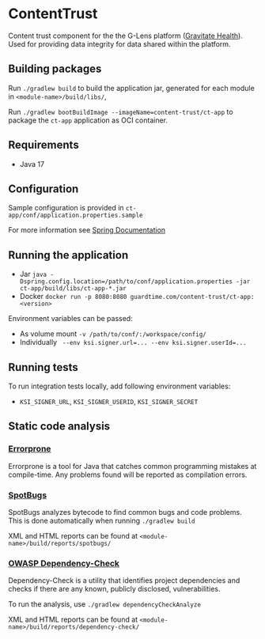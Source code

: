 # ContentTrust

Content trust component for the the G-Lens platform ([Gravitate Health](https://www.gravitatehealth.eu/)).
Used for providing data integrity for data shared within the platform.

## Building packages

Run `./gradlew build` to build the application jar, generated for each module in `<module-name>/build/libs/`,

Run `./gradlew bootBuildImage --imageName=content-trust/ct-app` to package the `ct-app` application as OCI container. 

## Requirements

* Java 17

## Configuration

Sample configuration is provided in `ct-app/conf/application.properties.sample`

For more information see [Spring Documentation](https://docs.spring.io/spring-boot/docs/current/reference/html/features.html#features.external-config.files)

## Running the application

* Jar `java -Dspring.config.location=/path/to/conf/application.properties -jar ct-app/build/libs/ct-app-*.jar`
* Docker `docker run -p 8080:8080 guardtime.com/content-trust/ct-app:<version>`

Environment variables can be passed:
  * As volume mount `-v /path/to/conf/:/workspace/config/`
  * Individually ` --env ksi.signer.url=... --env ksi.signer.userId=...`

## Running tests

To run integration tests locally, add following environment variables:
* `KSI_SIGNER_URL`, `KSI_SIGNER_USERID`, `KSI_SIGNER_SECRET`

## Static code analysis

### [Errorprone](https://errorprone.info)

Errorprone is a tool for Java that catches common programming mistakes at compile-time.
Any problems found will be reported as compilation errors.

### [SpotBugs](https://spotbugs.github.io/)

SpotBugs analyzes bytecode to find common bugs and code problems. This is done automatically when
running `./gradlew build`

XML and HTML reports can be found at `<module-name>/build/reports/spotbugs/`

### [OWASP Dependency-Check](https://owasp.org/www-project-dependency-check/)

Dependency-Check is a utility that identifies project dependencies and checks if there are any known, publicly
disclosed, vulnerabilities.

To run the analysis, use `./gradlew dependencyCheckAnalyze`

XML and HTML reports can be found at `<module-name>/build/reports/dependency-check/`
